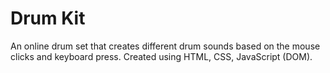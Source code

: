 # Drum Kit
An online drum set that creates different drum sounds based on the mouse clicks and keyboard press.
Created using HTML, CSS, JavaScript (DOM).

